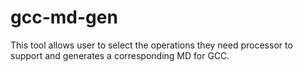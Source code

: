 # gcc-md-gen
This tool allows user to select the operations they need processor to support and generates a corresponding MD for GCC.
